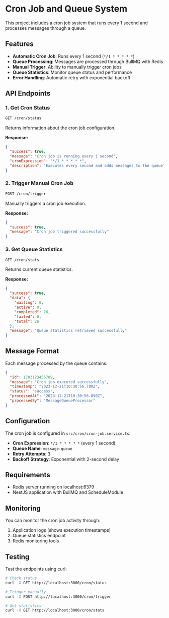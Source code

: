 # Cron Job and Queue System

This project includes a cron job system that runs every 1 second and processes messages through a queue.

## Features

- **Automatic Cron Job**: Runs every 1 second (`*/1 * * * * *`)
- **Queue Processing**: Messages are processed through BullMQ with Redis
- **Manual Trigger**: Ability to manually trigger cron jobs
- **Queue Statistics**: Monitor queue status and performance
- **Error Handling**: Automatic retry with exponential backoff

## API Endpoints

### 1. Get Cron Status

```bash
GET /cron/status
```

Returns information about the cron job configuration.

**Response:**

```json
{
  "success": true,
  "message": "Cron job is running every 1 second",
  "cronExpression": "*/1 * * * * *",
  "description": "Executes every second and adds messages to the queue"
}
```

### 2. Trigger Manual Cron Job

```bash
POST /cron/trigger
```

Manually triggers a cron job execution.

**Response:**

```json
{
  "success": true,
  "message": "Cron job triggered successfully"
}
```

### 3. Get Queue Statistics

```bash
GET /cron/stats
```

Returns current queue statistics.

**Response:**

```json
{
  "success": true,
  "data": {
    "waiting": 0,
    "active": 0,
    "completed": 26,
    "failed": 0,
    "total": 26
  },
  "message": "Queue statistics retrieved successfully"
}
```

## Message Format

Each message processed by the queue contains:

```json
{
  "id": 1703123456789,
  "message": "Cron job executed successfully",
  "timestamp": "2023-12-21T10:30:56.789Z",
  "status": "success",
  "processedAt": "2023-12-21T10:30:56.890Z",
  "processedBy": "MessageQueueProcessor"
}
```

## Configuration

The cron job is configured in `src/cron/cron-job.service.ts`:

- **Cron Expression**: `*/1 * * * * *` (every 1 second)
- **Queue Name**: `message-queue`
- **Retry Attempts**: 3
- **Backoff Strategy**: Exponential with 2-second delay

## Requirements

- Redis server running on localhost:6379
- NestJS application with BullMQ and ScheduleModule

## Monitoring

You can monitor the cron job activity through:

1. Application logs (shows execution timestamps)
2. Queue statistics endpoint
3. Redis monitoring tools

## Testing

Test the endpoints using curl:

```bash
# Check status
curl -X GET http://localhost:3000/cron/status

# Trigger manually
curl -X POST http://localhost:3000/cron/trigger

# Get statistics
curl -X GET http://localhost:3000/cron/stats
```
